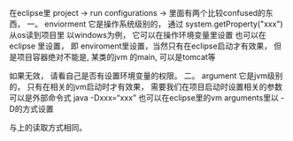 在eclipse里 project -> run configurations ->
里面有两个比较confused的东西， 
一。
enviorment 
它是操作系统级别的， 通过 system.getProperty("xxx")从os读到项目里
以windows为例， 它可以在操作环境变量里设置
也可以在 eclipse 里设置， 即 enviroment里设置，当然只有在eclipse启动才有效果， 但是项目容器绝对不能是, 某类的jvm 的main, 可以是tomcat等

如果无效， 请看自己是否有设置环境变量的权限。
二。
argument
它是jvm级别的， 只有在相关的jvm启动时才有效果， 需要我们在项目启动时设置相关的参数
可以是外部命令式 java -Dxxx=“xxx”
也可以在eclipse里的vm arguments里以 -D的方式设置

与上的读取方式相同。
